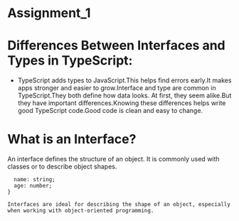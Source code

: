 # Assignment_1
# Differences Between Interfaces and Types in TypeScript:
* TypeScript adds types to JavaScript.This helps find errors early.It makes apps stronger and easier to grow.Interface and type are common in TypeScript.They both define how data looks.
At first, they seem alike.But they have important differences.Knowing these differences helps write good TypeScript code.Good code is clean and easy to change.

# What is an Interface?
An interface defines the structure of an object. It is commonly used with classes or to describe object shapes.

```interface User {
  name: string;
  age: number;
}

Interfaces are ideal for describing the shape of an object, especially when working with object-oriented programming.